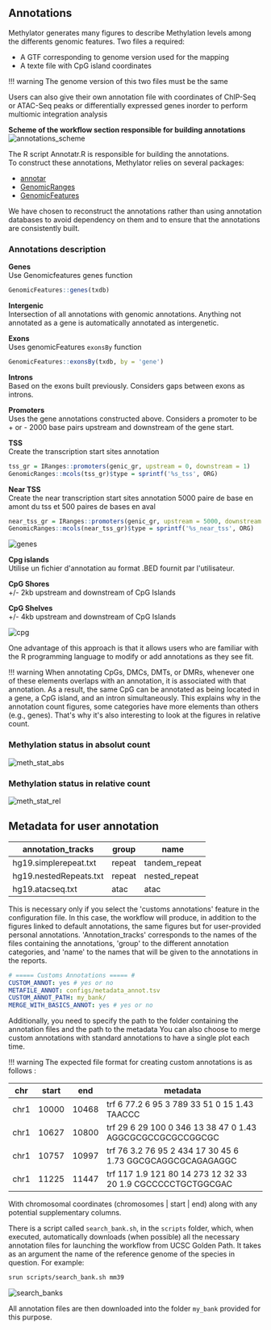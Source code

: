 
## Annotations

Methylator generates many figures to describe Methylation levels among the differents genomic features. Two files a required:    
- A GTF corresponding to genome version used for the mapping
- A texte file with CpG island coordinates

!!! warning 
    The genome version of this two files must be the same 

Users can also give their own annotation file with coordinates of  ChIP-Seq or ATAC-Seq peaks or differentially expressed genes inorder to perform multiomic integration analysis


**Scheme of the workflow section responsible for building annotations**
![annotations_scheme](img/part_annotation_workflow.png)



The R script Annotatr.R is responsible for building the annotations.    
To construct these annotations, Methylator relies on several packages:    
- [annotar](https://www.bioconductor.org/packages/devel/bioc/vignettes/annotatr/inst/doc/annotatr-vignette.html)    
- [GenomicRanges](https://bioconductor.org/packages/release/bioc/vignettes/GenomicRanges/inst/doc/GenomicRangesIntroduction.html)    
- [GenomicFeatures](https://kasperdanielhansen.github.io/genbioconductor/html/GenomicFeatures.html)    

We have chosen to reconstruct the annotations rather than using annotation databases to avoid dependency on them and to ensure that the annotations are consistently built.    

### Annotations description

**Genes**    
Use Genomicfeatures genes function
```R
GenomicFeatures::genes(txdb)
```

**Intergenic**        
Intersection of all annotations with genomic annotations. Anything not annotated as a gene is automatically annotated as intergenetic. 


**Exons**    
Uses genomicFeatures `exonsBy` function
```R
GenomicFeatures::exonsBy(txdb, by = 'gene')
```

**Introns**    
Based on the exons built previously. Considers gaps between exons as introns. 

**Promoters**        
Uses the gene annotations constructed above. 
Considers a promoter to be + or - 2000 base pairs upstream and downstream of the gene start.    

**TSS**    
Create the transcription start sites annotation 

```R
tss_gr = IRanges::promoters(genic_gr, upstream = 0, downstream = 1)
GenomicRanges::mcols(tss_gr)$type = sprintf('%s_tss', ORG)
```

**Near TSS**    
Create the near transcription start sites annotation
5000 paire de base en amont du tss et 500 paires de bases en aval

```R
near_tss_gr = IRanges::promoters(genic_gr, upstream = 5000, downstream = 500)
GenomicRanges::mcols(near_tss_gr)$type = sprintf('%s_near_tss', ORG)
``` 

![genes](img/gene.jpeg)


**Cpg islands**    
Utilise un fichier d'annotation au format .BED fournit par l'utilisateur. 


**CpG Shores**    
+/- 2kb upstream and downstream of CpG Islands

**CpG Shelves**    
+/- 4kb upstream and downstream of CpG Islands

![cpg](img/cpg_annot.jpeg)


One advantage of this approach is that it allows users who are familiar with the R programming language to modify or add annotations as they see fit.

!!! warning
    When annotating CpGs, DMCs, DMTs, or DMRs, whenever one of these elements overlaps with an annotation, it is associated with that annotation. As a result, the same CpG can be annotated as being located in a gene, a CpG island, and an intron simultaneously. This explains why in the annotation count figures, some categories have more elements than others (e.g., genes). That's why it's also interesting to look at the figures in relative count.


### Methylation status in absolut count
![meth_stat_abs](img/methylation_status_absolut.png)

### Methylation status in relative count
![meth_stat_rel](img/methylation_status_relative.png)



## Metadata for user annotation 

|    annotation_tracks   |  group |      name     | 
| ---------------------- | ------ | ------------- | 
| hg19.simplerepeat.txt  | repeat | tandem_repeat |
| hg19.nestedRepeats.txt | repeat | nested_repeat |
| hg19.atacseq.txt       |  atac  |      atac     |

This is necessary only if you select the 'customs annotations' feature in the configuration file. 
In this case, the workflow will produce, in addition to the figures linked to default annotations, 
the same figures but for user-provided personal annotations. 'Annotation_tracks' corresponds to 
the names of the files containing the annotations, 'group' to the different annotation categories, 
and 'name' to the names that will be given to the annotations in the reports.

``` yaml 
# ===== Customs Annotations ===== #
CUSTOM_ANNOT: yes # yes or no 
METAFILE_ANNOT: configs/metadata_annot.tsv
CUSTOM_ANNOT_PATH: my_bank/
MERGE_WITH_BASICS_ANNOT: yes # yes or no
```
Additionally, you need to specify the path to the folder containing the annotation files and the path to the metadata
You can also choose to merge custom annotations with standard annotations to have a single plot each time.


!!! warning
    The expected file format for creating custom annotations is as follows : 
    
|  chr | start |  end  |                                 metadata                                   |
| ---- | ----- | ----- | -------------------------------------------------------------------------- |
| chr1 | 10000 | 10468 | trf	6	77.2	6	95	3	789	33	51	0	15	1.43	TAACCC          | 
| chr1 | 10627 | 10800 | trf	29	6	29	100	0	346	13	38	47	0	1.43	AGGCGCGCCGCGCCGGCGC | 
| chr1 | 10757 | 10997 | trf	76	3.2	76	95	2	434	17	30	45	6	1.73	GGCGCAGGCGCAGAGAGGC | 
| chr1 | 11225 | 11447 | trf	117	1.9	121	80	14	273	12	32	33	20	1.9	CGCCCCCTGCTGGCGAC       | 

With chromosomal coordinates (chromosomes | start | end) along with any potential supplementary columns.    


There is a script called `search_bank.sh`, in the `scripts` folder, which, when executed, automatically downloads (when possible) all the necessary annotation files for launching the workflow from UCSC Golden Path. It takes as an argument the name of the reference genome of the species in question. For example:

``` sh
srun scripts/search_bank.sh mm39 
```
![search_banks](img/search_banks_example.png)

All annotation files are then downloaded into the folder `my_bank` provided for this purpose.





